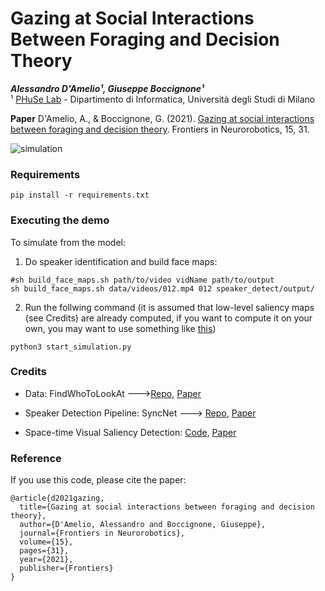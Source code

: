 # Gazing at Social Interactions Between Foraging and Decision Theory

***Alessandro D'Amelio¹, Giuseppe Boccignone¹***  
¹ [PHuSe Lab](https://phuselab.di.unimi.it) - Dipartimento di Informatica, Università degli Studi di Milano  

**Paper** D'Amelio, A., & Boccignone, G. (2021). [Gazing at social interactions between foraging and decision theory](https://www.frontiersin.org/articles/10.3389/fnbot.2021.639999/full?&utm_source=Email_to_authors_&utm_medium=Email&utm_content=T1_11.5e1_author&utm_campaign=Email_publication&field=&journalName=Frontiers_in_Neurorobotics&id=639999). Frontiers in Neurorobotics, 15, 31.

![simulation](simulation.gif "Model Simulation")

### Requirements

```
pip install -r requirements.txt
```

### Executing the demo

To simulate from the model:

1. Do speaker identification and build face maps:
```
#sh build_face_maps.sh path/to/video vidName path/to/output
sh build_face_maps.sh data/videos/012.mp4 012 speaker_detect/output/
```
2. Run the follwing command (it is assumed that low-level saliency maps (see Credits) are already computed, if you want to compute it on your own, you may want to use something like [this](https://users.soe.ucsc.edu/~milanfar/research/rokaf/.html/SaliencyDetection.html#Matlab))
```
python3 start_simulation.py
```

### Credits

- Data: FindWhoToLookAt --->[Repo](https://github.com/yufanLiu/find), [Paper](https://ieeexplore.ieee.org/document/8360155)

- Speaker Detection Pipeline: SyncNet ---> [Repo](https://github.com/joonson/syncnet_python), [Paper](https://www.robots.ox.ac.uk/~vgg/publications/2016/Chung16a/chung16a.pdf)

- Space-time Visual Saliency Detection: [Code](https://users.soe.ucsc.edu/~milanfar/research/rokaf/.html/SaliencyDetection.html#Matlab), [Paper](http://jov.arvojournals.org/article.aspx?articleid=2122209)

### Reference

If you use this code, please cite the paper:
```
@article{d2021gazing,
  title={Gazing at social interactions between foraging and decision theory},
  author={D'Amelio, Alessandro and Boccignone, Giuseppe},
  journal={Frontiers in Neurorobotics},
  volume={15},
  pages={31},
  year={2021},
  publisher={Frontiers}
}
```
